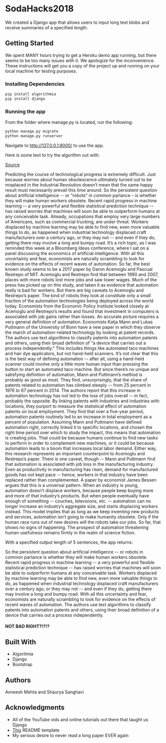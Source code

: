 # SodaHacks2018

We created a Django app that allows users to input long text blobs and receive summaries of a specified length.

## Getting Started

We spent MANY hours trying to get a Heroku demo app running, but there seems to be too many issues with it. We apologize for the inconvenience. These instructions will get you a copy of the project up and running on your local machine for testing purposes.

### Installing Dependencies

```bash
pip install algorithmia
pip install django
```

### Running the app

From the folder where manage.py is located, run the following:

```bash
python manage.py migrate
python manage.py runserver
```

Navigate to http://127.0.0.1:8000/ to use the app.

Here is some text to try the algorithm out with:

[Source](https://www.bloomberg.com/view/articles/2018-03-23/robots-won-t-take-all-jobs-because-humans-demand-new-things)

Predicting the course of technological progress is extremely difficult. Just because worries about human obsolescence ultimately turned out to be misplaced in the Industrial Revolution doesn’t mean that the same happy result must necessarily prevail this time around. So the persistent question about artificial intelligence -- or “robots” in common parlance – is whether they will make human workers obsolete. Recent rapid progress in machine learning -- a very powerful and flexible statistical prediction technique -- has raised worries that machines will soon be able to outperform humans at any conceivable task. Already, occupations that employ very large numbers of Americans, such as commercial trucking, are under threat. Workers displaced by machine learning may be able to find new, even more valuable things to do, as happened when industrial technology displaced craft manufacturers over a century ago, or they may not -- and even if they do, getting there may involve a long and bumpy road. It’s a rich topic, as I was reminded this week at a Bloomberg Ideas conference, where I sat on a panel discussing the economics of artificial intelligence. With all this uncertainty and fear, economists are naturally scrambling to look for evidence on the effects of recent waves of automation. So far, the best known study seems to be a 2017 paper by Daron Acemoglu and Pascual Restrepo of MIT. Acemoglu and Restrepo find that between 1990 and 2007, places with more robots lost more jobs and saw lower wages. Much of the press has picked up on this study, and taken it as evidence that automation really is bad for workers. But there are big caveats to Acemoglu and Restrepo’s paper. The kind of robots they look at constitute only a small fraction of the automation technologies being deployed across the world today. Economists from the Economic Policy Institute looked closely at Acemoglu and Restrepo’s results and found that investment in computers is associated with job gains rather than losses. An accurate picture requires a very general definition of automation. Economists Katja Mann and Lukas Puttmann of the University of Bonn have a new paper in which they observe the march of automation-related technology by looking at patent records. The authors use text algorithms to classify patents into automation patents and others, using their broad definition of “a device that carries out a process independently.” This includes things like automated taco machines and hair dye applicators, but not hand-held scanners. It’s not clear that this is the best way of defining automation -- after all, using a hand-held scanner could involve only a little more human input than pressing the button to start an automated taco machine. But since there’s no unique and satisfying definition of automation, Mann and Puttmann’s method is probably as good as most. They find, unsurprisingly, that the share of patents related to automation has climbed steeply -- from 25 percent in 1976 to 67 percent in 2014. The authors report that this increase in automation technology has not led to the loss of jobs overall -- in fact, probably the opposite. By linking patents with industries and industries with locations, they purport to measure the statistical effect of automation patents on local employment. They find that over a five-year period, automation patents routinely led to an increase in total employment as a percent of population. Assuming Mann and Puttmann have defined automation right, correctly linked it to specific locations, and chosen the right time period over which to study the impact, this means that automation is creating jobs. That could be because humans continue to find new tasks to perform in order to complement new machines, or it could be because automation leads to a boom that increases local labor demand. Either way, this research represents an important counterpoint to Acemoglu and Restrepo’s paper. There is one caveat, though -- Mann and Puttmann find that automation is associated with job loss in the manufacturing industry. Even as productivity in manufacturing has risen, demand for manufactured goods has not kept pace -- hence, workers in that industry have been replaced rather than complemented. A paper by economist James Bessen argues that this is a universal pattern. When an industry is young, automation doesn’t displace workers, because people keep buying more and more of that industry’s products. But when people eventually have enough of something -- couches, televisions, etc. -- automation can no longer increase an industry’s aggregate size, and starts displacing workers instead. This model implies that as long as we keep inventing new products and services, automation isn’t going to make humanity obsolete. Only if the human race runs out of new desires will the robots take our jobs. So far, that shows no signs of happening. The prospect of automation threatening human usefulness remains firmly in the realm of science fiction.

With a specified output length of 5 sentences, the app returns:

So the persistent question about artificial intelligence -- or robots in common parlance is whether they will make human workers obsolete. Recent rapid progress in machine learning -- a very powerful and flexible statistical prediction technique -- has raised worries that machines will soon be able to outperform humans at any conceivable task. Workers displaced by machine learning may be able to find new, even more valuable things to do, as happened when industrial technology displaced craft manufacturers over a century ago, or they may not -- and even if they do, getting there may involve a long and bumpy road. With all this uncertainty and fear, economists are naturally scrambling to look for evidence on the effects of recent waves of automation. The authors use text algorithms to classify patents into automation patents and others, using their broad definition of a device that carries out a process independently.

#### NOT BAD RIGHT?!?!?

## Built With

* Algoritmia
* Django
* Bootstrap

## Authors

Avneesh Mehta and Shaurya Sanghavi

## Acknowledgments

* All of the YouTube vids and online tutorials out there that taught us Django
* [This](https://gist.github.com/PurpleBooth/109311bb0361f32d87a2) README template
* My serious desire to never read a long paper EVER again
